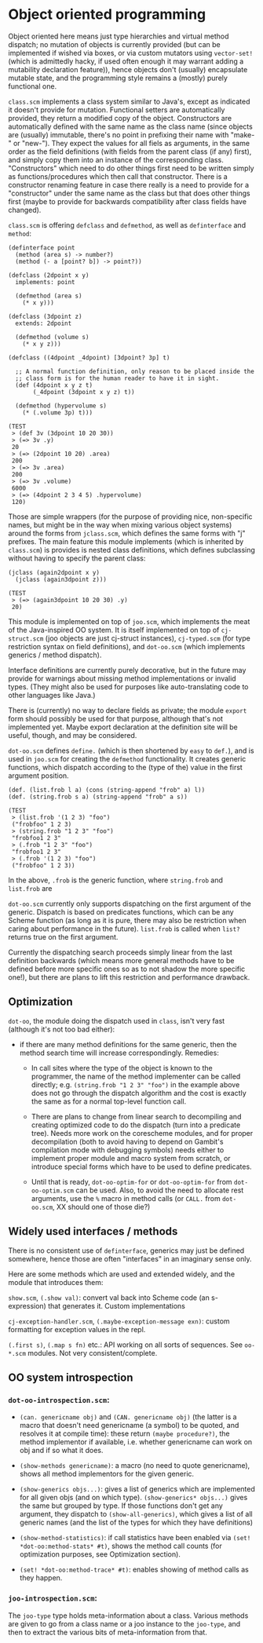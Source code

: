 # Object oriented programming

Object oriented here means just type hierarchies and virtual method
dispatch; no mutation of objects is currently provided (but can be
implemented if wished via boxes, or via custom mutators using
`vector-set!` (which is admittedly hacky, if used often enough it may
warrant adding a mutability declaration feature)), hence objects don't
(usually) encapsulate mutable state, and the programming style remains
a (mostly) purely functional one.

`class.scm` implements a class system similar to Java's, except as
indicated it doesn't provide for mutation. Functional setters are
automatically provided, they return a modified copy of the
object. Constructors are automatically defined with the same name as
the class name (since objects are (usually) immutable, there's no
point in prefixing their name with "make-" or "new-"). They expect the
values for all fiels as arguments, in the same order as the field
definitions (with fields from the parent class (if any) first), and
simply copy them into an instance of the corresponding
class. "Constructors" which need to do other things first need to be
written simply as functions/procedures which then call that
constructor. There is a constructor renaming feature in case there
really is a need to provide for a "constructor" under the same name as
the class but that does other things first (maybe to provide for
backwards compatibility after class fields have changed). 

`class.scm` is offering `defclass` and `defmethod`, as well as
`definterface` and `method`:

    (definterface point
      (method (area s) -> number?)
      (method (- a [point? b]) -> point?))

    (defclass (2dpoint x y)
      implements: point

      (defmethod (area s)
        (* x y)))

    (defclass (3dpoint z)
      extends: 2dpoint

      (defmethod (volume s)
        (* x y z)))

    (defclass ((4dpoint _4dpoint) [3dpoint? 3p] t)

      ;; A normal function definition, only reason to be placed inside the
      ;; class form is for the human reader to have it in sight.
      (def (4dpoint x y z t)
           (_4dpoint (3dpoint x y z) t))

      (defmethod (hypervolume s)
        (* (.volume 3p) t)))

    (TEST
     > (def 3v (3dpoint 10 20 30))
     > (=> 3v .y)
     20
     > (=> (2dpoint 10 20) .area)
     200
     > (=> 3v .area)
     200
     > (=> 3v .volume)
     6000
     > (=> (4dpoint 2 3 4 5) .hypervolume)
     120)

Those are simple wrappers (for the purpose of providing nice,
non-specific names, but might be in the way when mixing various object
systems) around the forms from `jclass.scm`, which defines the same
forms with "j" prefixes. The main feature this module implements
(which is inherited by `class.scm`) is provides is nested class
definitions, which defines subclassing without having to specify the
parent class:

    (jclass (again2dpoint x y)
      (jclass (again3dpoint z)))

    (TEST
     > (=> (again3dpoint 10 20 30) .y)
     20)

This module is implemented on top of `joo.scm`, which implements the
meat of the Java-inspired OO system. It is itself implemented on top
of `cj-struct.scm` (joo objects are just cj-struct instances),
`cj-typed.scm` (for type restriction syntax on field definitions), and
`dot-oo.scm` (which implements generics / method dispatch).

Interface definitions are currently purely decorative, but in the
future may provide for warnings about missing method implementations
or invalid types. (They might also be used for purposes like
auto-translating code to other languages like Java.)

There is (currently) no way to declare fields as private; the module
`export` form should possibly be used for that purpose, although
that's not implemented yet. Maybe export declaration at the definition
site will be useful, though, and may be considered.

`dot-oo.scm` defines `define.` (which is then shortened by `easy` to
`def.`), and is used in `joo.scm` for creating the `defmethod`
functionality. It creates generic functions, which dispatch according
to the (type of the) value in the first argument position.
  
    (def. (list.frob l a) (cons (string-append "frob" a) l))
    (def. (string.frob s a) (string-append "frob" a s))

    (TEST
     > (list.frob '(1 2 3) "foo")
     ("frobfoo" 1 2 3)
     > (string.frob "1 2 3" "foo")
     "frobfoo1 2 3"
     > (.frob "1 2 3" "foo")
     "frobfoo1 2 3"
     > (.frob '(1 2 3) "foo")
     ("frobfoo" 1 2 3))

In the above, `.frob` is the generic function, where `string.frob` and
`list.frob` are 

`dot-oo.scm` currently only supports dispatching on the first argument
of the generic. Dispatch is based on predicates functions, which can
be any Scheme function (as long as it is pure, there may also be
restriction when caring about performance in the future). `list.frob`
is called when `list?` returns true on the first argument.

Currently the dispatching search proceeds simply linear from the last
definition backwards (which means more general methods have to be
defined before more specific ones so as to not shadow the more
specific one!), but there are plans to lift this restriction and
performance drawback.


## Optimization

`dot-oo`, the module doing the dispatch used in `class`, isn't very
fast (although it's not too bad either):

* if there are many method definitions for the same generic, then the
  method search time will increase correspondingly. Remedies:

    * In call sites where the type of the object is known to the
      programmer, the name of the method implementer can be called
      directly; e.g. `(string.frob "1 2 3" "foo")` in the example
      above does not go through the dispatch algorithm and the cost is
      exactly the same as for a normal top-level function call.

    * There are plans to change from linear search to decompiling and
      creating optimized code to do the dispatch (turn into a
      predicate tree). Needs more work on the corescheme modules, and
      for proper decompilation (both to avoid having to depend on
      Gambit's compilation mode with debugging symbols) needs either
      to implement proper module and macro system from scratch, or
      introduce special forms which have to be used to define
      predicates.
      
    * Until that is ready, `dot-oo-optim-for` or `dot-oo-optim-for`
      from `dot-oo-optim.scm` can be used. Also, to avoid the need to
      allocate rest arguments, use the `%` macro in method calls (or
      `CALL.` from `dot-oo.scm`, XX should one of those die?)


## Widely used interfaces / methods

There is no consistent use of `definterface`, generics may just be
defined somewhere, hence those are often "interfaces" in an imaginary
sense only. 

Here are some methods which are used and extended widely, and the
module that introduces them:

`show.scm`, `(.show val)`: convert val back into Scheme code (an
s-expression) that generates it. Custom implementations 

`cj-exception-handler.scm`, `(.maybe-exception-message exn)`: custom
formatting for exception values in the repl.

`(.first s)`, `(.map s fn)` etc.: API working on all sorts of
sequences.  See `oo-*.scm` modules. Not very consistent/complete.


## OO system introspection

### `dot-oo-introspection.scm`:

* `(can. genericname obj)` and `(CAN. genericname obj)` (the latter is
  a macro that doesn't need genericname (a symbol) to be quoted, and
  resolves it at compile time): these return `(maybe procedure?)`, the
  method implementor if available, i.e. whether genericname can work
  on obj and if so what it does.

* `(show-methods genericname)`: a macro (no need to quote
  genericname), shows all method implementors for the given generic.

* `(show-generics objs...)`: gives a list of generics which are
  implemented for all given objs (and on which type). `(show-generics*
  objs...)` gives the same but grouped by type. If those functions
  don't get any argument, they dispatch to `(show-all-generics)`,
  which gives a list of all generic names (and the list of the types
  for which they have definitions)

* `(show-method-statistics)`: if call statistics have been enabled via
  `(set! *dot-oo:method-stats* #t)`, shows the method call counts (for
  optimization purposes, see Optimization section).

* `(set! *dot-oo:method-trace* #t)`: enables showing of method calls
  as they happen.

### `joo-introspection.scm`: 

The `joo-type` type holds meta-information about a class. Various
methods are given to go from a class name or a joo instance to the
`joo-type`, and then to extract the various bits of meta-information
from that.

